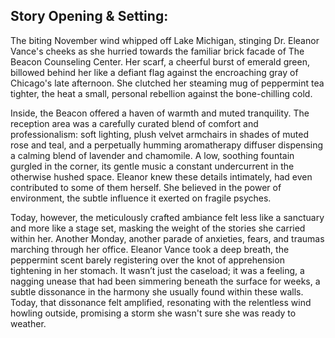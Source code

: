 ## Story Opening & Setting:

The biting November wind whipped off Lake Michigan, stinging Dr. Eleanor Vance's cheeks as she hurried towards the familiar brick facade of The Beacon Counseling Center. Her scarf, a cheerful burst of emerald green, billowed behind her like a defiant flag against the encroaching gray of Chicago's late afternoon. She clutched her steaming mug of peppermint tea tighter, the heat a small, personal rebellion against the bone-chilling cold.

Inside, the Beacon offered a haven of warmth and muted tranquility. The reception area was a carefully curated blend of comfort and professionalism: soft lighting, plush velvet armchairs in shades of muted rose and teal, and a perpetually humming aromatherapy diffuser dispensing a calming blend of lavender and chamomile. A low, soothing fountain gurgled in the corner, its gentle music a constant undercurrent in the otherwise hushed space. Eleanor knew these details intimately, had even contributed to some of them herself. She believed in the power of environment, the subtle influence it exerted on fragile psyches.

Today, however, the meticulously crafted ambiance felt less like a sanctuary and more like a stage set, masking the weight of the stories she carried within her. Another Monday, another parade of anxieties, fears, and traumas marching through her office. Eleanor Vance took a deep breath, the peppermint scent barely registering over the knot of apprehension tightening in her stomach. It wasn’t just the caseload; it was a feeling, a nagging unease that had been simmering beneath the surface for weeks, a subtle dissonance in the harmony she usually found within these walls. Today, that dissonance felt amplified, resonating with the relentless wind howling outside, promising a storm she wasn't sure she was ready to weather.
